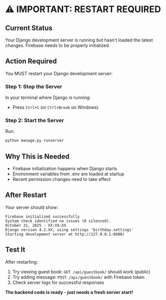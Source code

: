 # ⚠️ IMPORTANT: RESTART REQUIRED

## Current Status
Your Django development server is running but hasn't loaded the latest changes. Firebase needs to be properly initialized.

## Action Required
You MUST restart your Django development server:

### Step 1: Stop the Server
In your terminal where Django is running:
- Press `Ctrl+C` (or `Ctrl+Break` on Windows)

### Step 2: Start the Server
Run:
```bash
python manage.py runserver
```

## Why This is Needed
- Firebase initialization happens when Django starts
- Environment variables from .env are loaded at startup
- Recent permission changes need to take effect

## After Restart
Your server should show:
```
Firebase initialized successfully
System check identified no issues (0 silenced).
October 31, 2025 - XX:XX:XX
Django version 4.2.XX, using settings 'birthday.settings'
Starting development server at http://127.0.0.1:8000/
```

## Test It
After restarting:
1. Try viewing guest book: `GET /api/guestbook/` should work (public)
2. Try adding message: `POST /api/guestbook/` with Firebase token
3. Check server logs for successful responses

**The backend code is ready - just needs a fresh server start!**
